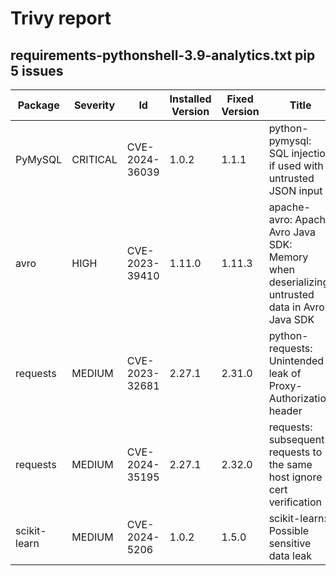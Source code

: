# Trivy report

## requirements-pythonshell-3.9-analytics.txt pip  5 issues


| Package |  Severity | Id | Installed Version  | Fixed Version | Title |
|---------|-----------|----|--------------------|---------------|--------|
| PyMySQL | CRITICAL | CVE-2024-36039 | 1.0.2 | 1.1.1  | python-pymysql: SQL injection if used with untrusted JSON input |
| avro | HIGH | CVE-2023-39410 | 1.11.0 | 1.11.3  | apache-avro: Apache Avro Java SDK: Memory when deserializing untrusted data in Avro Java SDK |
| requests | MEDIUM | CVE-2023-32681 | 2.27.1 | 2.31.0  | python-requests: Unintended leak of Proxy-Authorization header |
| requests | MEDIUM | CVE-2024-35195 | 2.27.1 | 2.32.0  | requests: subsequent requests to the same host ignore cert verification |
| scikit-learn | MEDIUM | CVE-2024-5206 | 1.0.2 | 1.5.0  | scikit-learn: Possible sensitive data leak |
